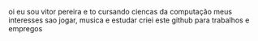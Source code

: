 oi eu sou vitor pereira e to cursando ciencas da computação
meus interesses sao jogar, musica e estudar
criei este github para trabalhos e empregos
